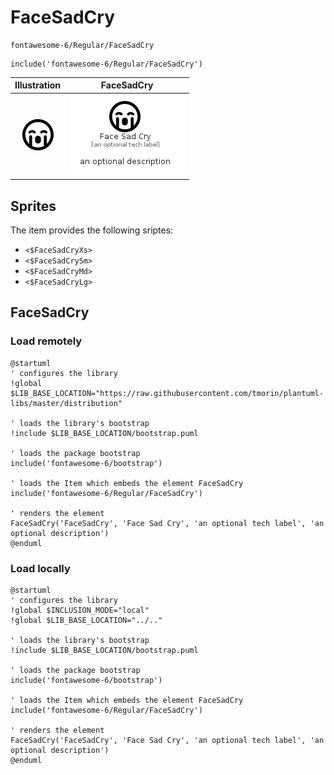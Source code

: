 # FaceSadCry


```text
fontawesome-6/Regular/FaceSadCry
```

```text
include('fontawesome-6/Regular/FaceSadCry')
```



| Illustration | FaceSadCry |
| :---: | :---: |
| ![illustration for Illustration](../../fontawesome-6/Regular/FaceSadCry.png) | ![illustration for FaceSadCry](../../fontawesome-6/Regular/FaceSadCry.Local.png) |



## Sprites
The item provides the following sriptes:

- `<$FaceSadCryXs>`
- `<$FaceSadCrySm>`
- `<$FaceSadCryMd>`
- `<$FaceSadCryLg>`





## FaceSadCry

### Load remotely
```plantuml
@startuml
' configures the library
!global $LIB_BASE_LOCATION="https://raw.githubusercontent.com/tmorin/plantuml-libs/master/distribution"

' loads the library's bootstrap
!include $LIB_BASE_LOCATION/bootstrap.puml

' loads the package bootstrap
include('fontawesome-6/bootstrap')

' loads the Item which embeds the element FaceSadCry
include('fontawesome-6/Regular/FaceSadCry')

' renders the element
FaceSadCry('FaceSadCry', 'Face Sad Cry', 'an optional tech label', 'an optional description')
@enduml
```

### Load locally
```plantuml
@startuml
' configures the library
!global $INCLUSION_MODE="local"
!global $LIB_BASE_LOCATION="../.."

' loads the library's bootstrap
!include $LIB_BASE_LOCATION/bootstrap.puml

' loads the package bootstrap
include('fontawesome-6/bootstrap')

' loads the Item which embeds the element FaceSadCry
include('fontawesome-6/Regular/FaceSadCry')

' renders the element
FaceSadCry('FaceSadCry', 'Face Sad Cry', 'an optional tech label', 'an optional description')
@enduml
```


